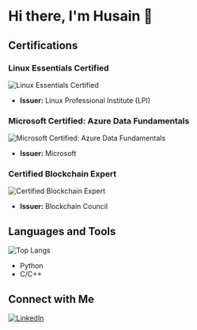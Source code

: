 # Hi there, I'm Husain 👋

## Certifications

### Linux Essentials Certified
![Linux Essentials Certified](https://upload.wikimedia.org/wikipedia/commons/4/41/Linux_Professional_Institute_logo.png)
- **Issuer:** Linux Professional Institute (LPI)

### Microsoft Certified: Azure Data Fundamentals
![Microsoft Certified: Azure Data Fundamentals](https://learn.microsoft.com/en-us/media/learn/certification/azure-data-fundamentals-600x600.png)
- **Issuer:** Microsoft

### Certified Blockchain Expert
![Certified Blockchain Expert](https://upload.wikimedia.org/wikipedia/commons/6/64/Blockchain_Council.png)
- **Issuer:** Blockchain Council

## Languages and Tools
![Top Langs](https://github-readme-stats.vercel.app/api/top-langs/?username=HusainCode&layout=compact)
- Python
- C/C++

## Connect with Me
[![LinkedIn](https://img.shields.io/badge/LinkedIn-blue?style=flat&logo=linkedin&logoColor=white)](https://www.linkedin.com/in/husain-alshaikhahmed-a6892617b)
